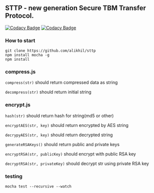 ## STTP -  new generation Secure TBM Transfer Protocol.
[![Codacy Badge](https://api.codacy.com/project/badge/Grade/e83c4ca8c0eb4c3cb95673cb2315af2d)](https://www.codacy.com/app/alikhil/sttp?utm_source=github.com&amp;utm_medium=referral&amp;utm_content=alikhil/sttp&amp;utm_campaign=Badge_Grade)
[![Codacy Badge](https://api.codacy.com/project/badge/Coverage/e83c4ca8c0eb4c3cb95673cb2315af2d)](https://www.codacy.com/app/TBM-Team/sttp?utm_source=github.com&amp;utm_medium=referral&amp;utm_content=alikhil/sttp&amp;utm_campaign=Badge_Coverage)
### How to start

```
git clone https://github.com/alikhil/sttp
npm install mocha -g
npm install
```

### compress.js

`compress(str)` should return compressed data as string

`decompress(str)` should return initial string

### encrypt.js

`hash(str)` should return hash for string(md5 or other)

`encryptAES(str, key)` should return encrypted by AES string

`decrypyAES(str, key)` should return decrypted string

`generateRSAKeys()` should return public and private keys

`encryptRSA(str, publicKey)` should encrypt with public RSA key

`decryptRSA(str, privateKey)` should decrypt str using private RSA key

### testing
`mocha test --recursive --watch`
